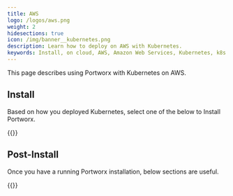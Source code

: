 ```yaml
---
title: AWS
logo: /logos/aws.png
weight: 2
hidesections: true
icon: /img/banner__kubernetes.png
description: Learn how to deploy on AWS with Kubernetes.
keywords: Install, on cloud, AWS, Amazon Web Services, Kubernetes, k8s
---
```


This page describes using Portworx with Kubernetes on AWS.

## Install

Based on how you deployed Kubernetes, select one of the below to Install Portworx.

{{<homelist series="px-k8s">}}

## Post-Install

Once you have a running Portworx installation, below sections are useful.

{{<homelist series2="k8s-postinstall">}}
